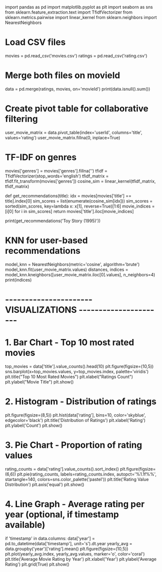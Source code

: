 import pandas as pd
import matplotlib.pyplot as plt
import seaborn as sns
from sklearn.feature_extraction.text import TfidfVectorizer
from sklearn.metrics.pairwise import linear_kernel
from sklearn.neighbors import NearestNeighbors

# Load CSV files
movies = pd.read_csv('movies.csv')
ratings = pd.read_csv('rating.csv')

# Merge both files on movieId
data = pd.merge(ratings, movies, on='movieId')
print(data.isnull().sum())

# Create pivot table for collaborative filtering
user_movie_matrix = data.pivot_table(index='userId', columns='title', values='rating')
user_movie_matrix.fillna(0, inplace=True)

# TF-IDF on genres
movies['genres'] = movies['genres'].fillna('')
tfidf = TfidfVectorizer(stop_words='english')
tfidf_matrix = tfidf.fit_transform(movies['genres'])
cosine_sim = linear_kernel(tfidf_matrix, tfidf_matrix)

def get_recommendations(title):
    idx = movies[movies['title'] == title].index[0]
    sim_scores = list(enumerate(cosine_sim[idx]))
    sim_scores = sorted(sim_scores, key=lambda x: x[1], reverse=True)[1:6]
    movie_indices = [i[0] for i in sim_scores]
    return movies['title'].iloc[movie_indices]

print(get_recommendations('Toy Story (1995)'))

# KNN for user-based recommendations
model_knn = NearestNeighbors(metric='cosine', algorithm='brute')
model_knn.fit(user_movie_matrix.values)
distances, indices = model_knn.kneighbors([user_movie_matrix.iloc[0].values], n_neighbors=4)
print(indices)

# ---------------------- VISUALIZATIONS ----------------------

# 1. Bar Chart - Top 10 most rated movies
top_movies = data['title'].value_counts().head(10)
plt.figure(figsize=(10,5))
sns.barplot(x=top_movies.values, y=top_movies.index, palette='viridis')
plt.title("Top 10 Most Rated Movies")
plt.xlabel("Ratings Count")
plt.ylabel("Movie Title")
plt.show()

# 2. Histogram - Distribution of ratings
plt.figure(figsize=(8,5))
plt.hist(data['rating'], bins=10, color='skyblue', edgecolor='black')
plt.title('Distribution of Ratings')
plt.xlabel('Rating')
plt.ylabel('Count')
plt.show()

# 3. Pie Chart - Proportion of rating values
rating_counts = data['rating'].value_counts().sort_index()
plt.figure(figsize=(6,6))
plt.pie(rating_counts, labels=rating_counts.index, autopct='%1.1f%%', startangle=140, colors=sns.color_palette('pastel'))
plt.title('Rating Value Distribution')
plt.axis('equal')
plt.show()

# 4. Line Graph - Average rating per year (optional, if timestamp available)
if 'timestamp' in data.columns:
    data['year'] = pd.to_datetime(data['timestamp'], unit='s').dt.year
    yearly_avg = data.groupby('year')['rating'].mean()
    plt.figure(figsize=(10,5))
    plt.plot(yearly_avg.index, yearly_avg.values, marker='o', color='coral')
    plt.title('Average Movie Rating by Year')
    plt.xlabel('Year')
    plt.ylabel('Average Rating')
    plt.grid(True)
    plt.show()
